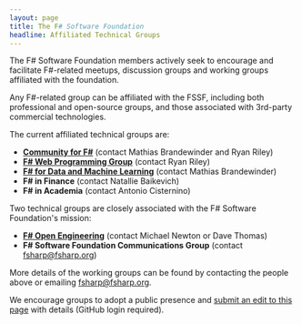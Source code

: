 ```yaml
---
layout: page
title: The F# Software Foundation
headline: Affiliated Technical Groups
---
```



The F# Software Foundation members actively seek to encourage and facilitate F#-related meetups,
discussion groups and working groups affiliated with the foundation. 

Any F#-related group can be affiliated with the FSSF, including both professional and open-source groups,
and those associated with 3rd-party commercial technologies.

The current affiliated technical groups are:

 * [**Community for F#**](http://c4fsharp.net) (contact Mathias Brandewinder and Ryan Riley)
 * [**F# Web Programming Group**](https://groups.google.com/forum/#!forum/web-stack-fs) (contact Ryan Riley)
 * [**F# for Data and Machine Learning**](https://groups.google.com/forum/#!forum/fsharp-data-science) (contact Mathias Brandewinder)
 * **F# in Finance** (contact Natallie Baikevich)
 * **F# in Academia** (contact Antonio Cisternino)

Two technical groups are closely associated with the F# Software Foundation's mission:

 * [**F# Open Engineering**](http://fsharp.github.io) (contact Michael Newton or Dave Thomas)  
 * **F# Software Foundation Communications Group** (contact [fsharp@fsharp.org](mailto:fsharp@fsharp.org))

More details of the working groups can be found by contacting the people above or 
emailing [fsharp@fsharp.org](mailto:fsharp@fsharp.org). 

We encourage groups to adopt a public presence and [submit an edit to this page](https://github.com/fsharp/fsfoundation/edit/gh-pages/technical-groups/index.md) with details (GitHub login required).

